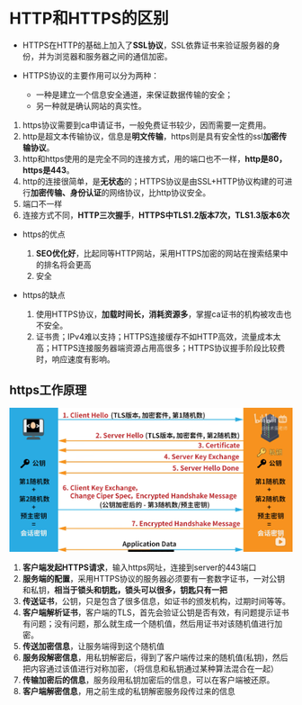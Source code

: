 # HTTP和HTTPS的区别

- HTTPS在HTTP的基础上加入了**SSL协议**，SSL依靠证书来验证服务器的身份，并为浏览器和服务器之间的通信加密。

- HTTPS协议的主要作用可以分为两种：
    - 一种是建立一个信息安全通道，来保证数据传输的安全；
    - 另一种就是确认网站的真实性。

1. https协议需要到ca申请证书，一般免费证书较少，因而需要一定费用。
2. http是超文本传输协议，信息是**明文传输**，https则是具有安全性的ssl**加密传输协议**。
3. http和https使用的是完全不同的连接方式，用的端口也不一样，**http是80，https是443**。
4. http的连接很简单，是**无状态**的；HTTPS协议是由SSL+HTTP协议构建的可进行**加密传输、身份认证**的网络协议，比http协议安全。
5. 端口不一样
6. 连接方式不同，**HTTP三次握手**，**HTTPS中TLS1.2版本7次，TLS1.3版本6次**


- https的优点
    1. **SEO优化好**，比起同等HTTP网站，采用HTTPS加密的网站在搜索结果中的排名将会更高
    2. 安全

- https的缺点
    1. 使用HTTPS协议，**加载时间长，消耗资源多**，掌握ca证书的机构被攻击也不安全。
    2. 证书贵；IPv4难以支持；HTTPS连接缓存不如HTTP高效，流量成本太高；HTTPS连接服务器端资源占用高很多；HTTPS协议握手阶段比较费时，响应速度有影响。



## https工作原理

![https工作原理](./https_work.png)

1. **客户端发起HTTPS请求**，输入https网址，连接到server的443端口
2. **服务端的配置**，采用HTTPS协议的服务器必须要有一套数字证书，一对公钥和私钥，**相当于锁头和钥匙，锁头可以很多，钥匙只有一把**
3. **传送证书**，公钥，只是包含了很多信息，如证书的颁发机构，过期时间等等。
4. **客户端解析证书**，客户端的TLS，首先会验证公钥是否有效，有问题提示证书有问题；没有问题，那么就生成一个随机值，然后用证书对该随机值进行加密。
5. **传送加密信息**，让服务端得到这个随机值
6. **服务段解密信息**，用私钥解密后，得到了客户端传过来的随机值(私钥)，然后把内容通过该值进行对称加密，（将信息和私钥通过某种算法混合在一起）
7. **传输加密后的信息**，服务段用私钥加密后的信息，可以在客户端被还原。
8. **客户端解密信息**，用之前生成的私钥解密服务段传过来的信息